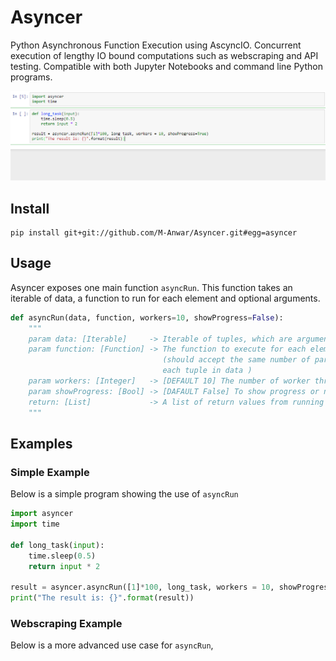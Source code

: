 # Asyncer
Python Asynchronous Function Execution using AscyncIO. Concurrent execution of lengthy IO bound computations such as webscraping and API testing. Compatible with both Jupyter Notebooks and command line Python programs.

![alt text](res/asyncer_main.gif "Logo Title Text 1")

## Install
```
pip install git+git://github.com/M-Anwar/Asyncer.git#egg=asyncer
```

## Usage
Asyncer exposes one main function `asyncRun`. This function takes an iterable of data, a function to run for each element and optional arguments.

```python
def asyncRun(data, function, workers=10, showProgress=False):
    """
    param data: [Iterable]     -> Iterable of tuples, which are arguments to your function
    param function: [Function] -> The function to execute for each element in data 
                                  (should accept the same number of parameters as the length of 
                                  each tuple in data )
    param workers: [Integer]   -> [DEFAULT 10] The number of worker threads to use 
    param showProgress: [Bool] -> [DAFAULT False] To show progress or not (requires tqdm)
    return: [List]             -> A list of return values from running function on each element of data.
    """
```

## Examples

### Simple Example
Below is a simple program showing the use of `asyncRun`

```Python
import asyncer
import time

def long_task(input):
    time.sleep(0.5)
    return input * 2

result = asyncer.asyncRun([1]*100, long_task, workers = 10, showProgress=True)
print("The result is: {}".format(result))
```

### Webscraping Example
Below is a more advanced use case for `asyncRun`,